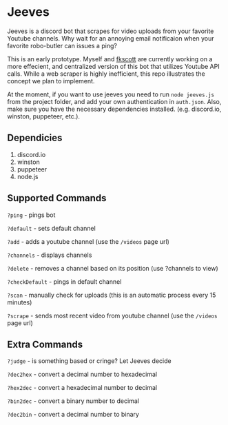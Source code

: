 # Jeeves
Jeeves is a discord bot that scrapes for video uploads from your favorite Youtube channels. Why wait for an annoying email notificaion when your favorite robo-butler can issues a ping?

This is an early prototype. Myself and [fkscott](https://github.com/fkscott) are currently working on a more effecient, and centralized version of this bot that utilizes Youtube API calls. While a web scraper is highly inefficient, this repo illustrates the concept we plan to implement.

At the moment, if you want to use jeeves you need to run `node jeeves.js` from the project folder, and add your own authentication in `auth.json`. Also, make sure you have the necessary dependencies installed. (e.g. discord.io, winston, puppeteer, etc.). 

## Dependicies
1. discord.io
2. winston
3. puppeteer
4. node.js

## Supported Commands
`?ping` - pings bot

`?default` - sets default channel

`?add` - adds a youtube channel (use the `/videos` page url)

`?channels` - displays channels

`?delete` - removes a channel based on its position (use ?channels to view)

`?checkDefault` - pings in default channel

`?scan` - manually check for uploads (this is an automatic process every 15 minutes)

`?scrape` - sends most recent video from youtube channel (use the `/videos` page url)


## Extra Commands 
`?judge` - is something based or cringe? Let Jeeves decide

`?dec2hex` - convert a decimal number to hexadecimal

`?hex2dec` - convert a hexadecimal number to decimal

`?bin2dec` - convert a binary number to decimal

`?dec2bin` - convert a decimal number to binary
	